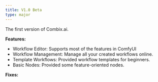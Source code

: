 ```yaml
---
title: V1.0 Beta
type: major
---
```


The first version of Combix.ai.

**Features:**

* Workflow Editor: Supports most of the features in ComfyUI
* Workflow Management: Manage all your created workflows online. 
* Template Workflows: Provided workflow templates for beginners.
* Basic Nodes: Provided some feature-oriented nodes.

**Fixes:**

